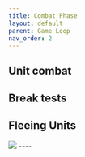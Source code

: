 ```yaml
---
title: Combat Phase
layout: default
parent: Game Loop
nav_order: 2
---
```



## Unit combat

## Break tests

## Fleeing Units

<img style="float: center;" src="../assets/images/veteran.png">
----